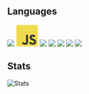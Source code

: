 <h2><strong>Languages</strong></h2>

<p float="left">
  <img src="https://upload.wikimedia.org/wikipedia/commons/c/cf/Lua-Logo.svg" width="50"/>
  <img src="https://raw.githubusercontent.com/devicons/devicon/master/icons/javascript/javascript-original.svg" width="50"/> 
  <img src="https://upload.wikimedia.org/wikipedia/commons/c/c3/Python-logo-notext.svg" width="50"/>
  <img src="https://upload.wikimedia.org/wikipedia/commons/6/61/HTML5_logo_and_wordmark.svg" width="50"/>
  <img src="https://upload.wikimedia.org/wikipedia/commons/d/d5/CSS3_logo_and_wordmark.svg" width="50"/>
  <img src="https://cdn.worldvectorlogo.com/logos/c--4.svg" width="50"/>
  <img src="https://upload.wikimedia.org/wikipedia/commons/1/18/ISO_C%2B%2B_Logo.svg" width="50"/>
</p>

<h2><strong>Stats</strong></h2>

![Stats](https://github-readme-stats.vercel.app/api/?username=cyofficial&show_icons=true&title_color=fff&icon_color=79ff97&text_color=9f9f9f&bg_color=151515&count_private=true&include_all_commits=true&custom_title=CyOfficial's%20Statistics)
